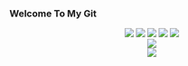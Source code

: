 ### Welcome To My Git
<div align="center">
	<img src="https://img.shields.io/badge/C-A8B9CC?style=flat&logo=C &logoColor=white"/>
	<img src="https://img.shields.io/badge/python-3776AB?style=flat&logo= &logoColor=white"/>
	<img src="https://img.shields.io/badge/Java-F7DF1E6?style=flat&logo=Java&logoColor=white" />
	<img src="https://img.shields.io/badge/HTML5-E34F26?style=flat&logo=HTML5&logoColor=white" />
	<img src="https://img.shields.io/badge/CSS3-1572B6?style=flat&logo=CSS3&logoColor=white" />
</div>

<div align="center">
	<img src="https://github-readme-stats.vercel.app/api/top-langs/?username=kimsm0566&layout=compact"><br>
	<img src="https://github-readme-stats.vercel.app/api?username=kimsm0566&show_icons=true">
</div>




<!--
**kimsm0566/kimsm0566** is a ✨ _special_ ✨ repository because its `README.md` (this file) appears on your GitHub profile.

Here are some ideas to get you started:

- 🔭 I’m currently working on ...
- 🌱 I’m currently learning ...
- 👯 I’m looking to collaborate on ...
- 🤔 I’m looking for help with ...
- 💬 Ask me about ...
- 📫 How to reach me: ...
- 😄 Pronouns: ...
- ⚡ Fun fact: ...
-->
